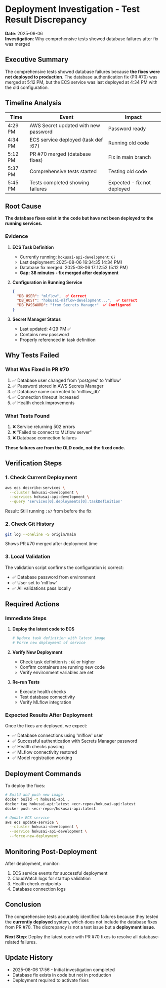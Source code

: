 # Deployment Investigation - Test Result Discrepancy

**Date**: 2025-08-06  
**Investigation**: Why comprehensive tests showed database failures after fix was merged

## Executive Summary

The comprehensive tests showed database failures because **the fixes were not deployed to production**. The database authentication fix (PR #70) was merged at 5:12 PM, but the ECS service was last deployed at 4:34 PM with the old configuration.

## Timeline Analysis

| Time | Event | Impact |
|------|-------|--------|
| 4:29 PM | AWS Secret updated with new password | Password ready |
| 4:34 PM | ECS service deployed (task def :67) | Running old code |
| 5:12 PM | PR #70 merged (database fixes) | Fix in main branch |
| 5:37 PM | Comprehensive tests started | Testing old code |
| 5:45 PM | Tests completed showing failures | Expected - fix not deployed |

## Root Cause

**The database fixes exist in the code but have not been deployed to the running services.**

### Evidence

1. **ECS Task Definition**
   - Currently running: `hokusai-api-development:67`
   - Last deployment: 2025-08-06 16:34:35 (4:34 PM)
   - Database fix merged: 2025-08-06 17:12:52 (5:12 PM)
   - **Gap: 38 minutes - fix merged after deployment**

2. **Configuration in Running Service**
   ```json
   {
     "DB_USER": "mlflow",  ✅ Correct
     "DB_HOST": "hokusai-mlflow-development...",  ✅ Correct
     "DB_PASSWORD": "from Secrets Manager"  ✅ Configured
   }
   ```

3. **Secret Manager Status**
   - Last updated: 4:29 PM ✅
   - Contains new password
   - Properly referenced in task definition

## Why Tests Failed

### What Was Fixed in PR #70
1. ✅ Database user changed from 'postgres' to 'mlflow'
2. ✅ Password stored in AWS Secrets Manager
3. ✅ Database name corrected to 'mlflow_db'
4. ✅ Connection timeout increased
5. ✅ Health check improvements

### What Tests Found
1. ❌ Service returning 502 errors
2. ❌ "Failed to connect to MLflow server"
3. ❌ Database connection failures

**These failures are from the OLD code, not the fixed code.**

## Verification Steps

### 1. Check Current Deployment
```bash
aws ecs describe-services \
  --cluster hokusai-development \
  --services hokusai-api-development \
  --query 'services[0].deployments[0].taskDefinition'
```
Result: Still running `:67` from before the fix

### 2. Check Git History
```bash
git log --oneline -5 origin/main
```
Shows PR #70 merged after deployment time

### 3. Local Validation
The validation script confirms the configuration is correct:
- ✅ Database password from environment
- ✅ User set to 'mlflow'
- ✅ All validations pass locally

## Required Actions

### Immediate Steps
1. **Deploy the latest code to ECS**
   ```bash
   # Update task definition with latest image
   # Force new deployment of service
   ```

2. **Verify New Deployment**
   - Check task definition is `:68` or higher
   - Confirm containers are running new code
   - Verify environment variables are set

3. **Re-run Tests**
   - Execute health checks
   - Test database connectivity
   - Verify MLflow integration

### Expected Results After Deployment

Once the fixes are deployed, we expect:
- ✅ Database connections using 'mlflow' user
- ✅ Successful authentication with Secrets Manager password
- ✅ Health checks passing
- ✅ MLflow connectivity restored
- ✅ Model registration working

## Deployment Commands

To deploy the fixes:

```bash
# Build and push new image
docker build -t hokusai-api .
docker tag hokusai-api:latest <ecr-repo>/hokusai-api:latest
docker push <ecr-repo>/hokusai-api:latest

# Update ECS service
aws ecs update-service \
  --cluster hokusai-development \
  --service hokusai-api-development \
  --force-new-deployment
```

## Monitoring Post-Deployment

After deployment, monitor:
1. ECS service events for successful deployment
2. CloudWatch logs for startup validation
3. Health check endpoints
4. Database connection logs

## Conclusion

The comprehensive tests accurately identified failures because they tested the **currently deployed** system, which does not include the database fixes from PR #70. The discrepancy is not a test issue but a **deployment issue**.

**Next Step**: Deploy the latest code with PR #70 fixes to resolve all database-related failures.

## Update History

- 2025-08-06 17:56 - Initial investigation completed
- Database fix exists in code but not in production
- Deployment required to activate fixes